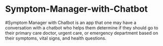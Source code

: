 # Symptom-Manager-with-Chatbot
#Symptom Manager with Chatbot is an app that one may have a conversation with a chatbot who helps them determine if they should go to their primary care doctor, urgent care, or emergency department based on their symptoms, vital signs, and health questions.
